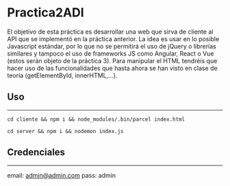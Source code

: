 # Practica2ADI
El objetivo de esta práctica es desarrollar una web que sirva de cliente al API que se implementó en la práctica anterior. La idea es usar en lo posible Javascript estándar, por lo que no se permitirá el uso de jQuery o librerías similares y tampoco el uso de frameworks JS como Angular, React o Vue (estos serán objeto de la práctica 3). Para manipular el HTML tendréis que hacer uso de las funcionalidades que hasta ahora se han visto en clase de teoría (getElementById, innerHTML,…).

## Uso
---
```cd cliente && npm i && node_modules/.bin/parcel index.html```

```cd server && npm i && nodemon index.js```

## Credenciales
---

email: admin@admin.com
pass: admin
